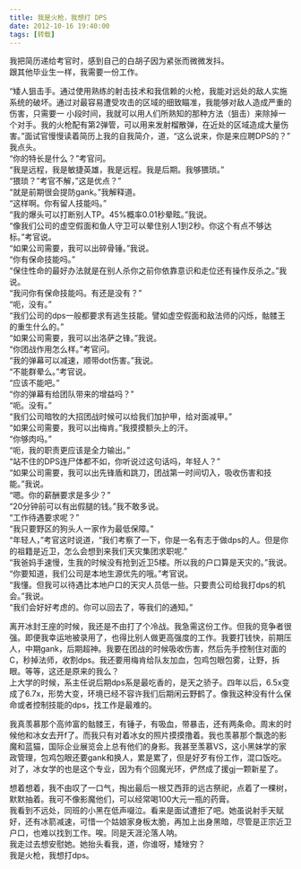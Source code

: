```yaml
---
title: 我是火枪，我想打 DPS
date: 2012-10-16 19:40:00
tags: [转载]
---
```


我把简历递给考官时，感到自己的白胡子因为紧张而微微发抖。  
跟其他毕业生一样，我需要一份工作。

“矮人狙击手。通过使用熟练的射击技术和我信赖的火枪，我能对远处的敌人实施系统的破坏。通过对最容易遭受攻击的区域的细致瞄准，我能够对敌人造成严重的伤害，只需要一 小段时间，我就可以用人们所熟知的那种方法（狙击）来除掉一个对手。我的火枪配有第2弹管，可以用来发射榴散弹，在近处的区域造成大量伤害。”面试官慢慢读着简历上我的自我简介，道，“这么说来，你是来应聘DPS的？”  
我点头。  
“你的特长是什么？”考官问。  
“我是远程，我是敏捷英雄，我是远程。我是后期。我够猥琐。”  
“猥琐？”考官不解，”这是优点？”  
“就是前期很会提防gank。”我解释道。  
“这样啊。你有留人技能吗。”  
“我的爆头可以打断别人TP。45%概率0.01秒晕眩。”我说。  
“像我们公司的虚空假面和鱼人守卫可以晕住别人1到2秒。你这个有点不够达标。”考官说。  
“如果公司需要，我可以出碎骨锤。”我说。  
“你有保命技能吗。”  
“保住性命的最好办法就是在别人杀你之前你依靠意识和走位还有操作反杀之。”我说。  
“我问你有保命技能吗。有还是没有？”  
“呃，没有。”  
“我们公司的dps一般都要求有逃生技能。譬如虚空假面和敌法师的闪烁，骷髅王的重生什么的。”  
“如果公司需要，我可以出洛萨之锋。”我说。  
“你团战作用怎么样。”考官问。  
“我的弹幕可以减速，顺带dot伤害。”我说。  
“不能群晕么。”考官说。  
“应该不能吧。”  
“你的弹幕有给团队带来的增益吗？”  
“呃。没有。”  
“我们公司暗牧的大招团战时候可以给我们加护甲，给对面减甲。”  
“如果公司需要，我可以出梅肯。”我摸摸额头上的汗。  
“你够肉吗。”  
“呃，我的职责更应该是全力输出。”  
“站不住的DPS连尸体都不如，你听说过这句话吗，年轻人？”  
“如果公司需要，我可以出先锋盾和跳刀，团战第一时间切入，吸收伤害和技能。”我说。  
“嗯。你的薪酬要求是多少？”  
“20分钟前可以有出假腿的钱。”我不敢多说。  
“工作待遇要求呢？”  
“我只要野区的狗头人一家作为最低保障。”  
“年轻人，”考官这时说道，“我们考察了一下，你是一名有志于做dps的人。但是你的祖籍是近卫，怎么会想到来我们天灾集团求职呢.”  
“我爸妈手速慢，生我的时候没有抢到近卫5楼。所以我的户口算是天灾的。”我说。  
“你要知道，我们公司是本地生源优先的哦。”考官说。  
“我懂。但我可以待遇比本地户口的天灾人员低一些。只要贵公司给我打dps的机会。”我说。  
“我们会好好考虑的。你可以回去了，等我们的通知。”

离开冰封王座的时候，我还是不由打了个冷战。我急需这份工作。但我的竞争者很强。即便我幸运地被录用了，也得比别人做更高强度的工作。我要打钱快，前期压人，中期gank，后期超神。我要在团战的时候吸收伤害，然后先手控制住对面的C，秒掉法师，收割dps。我还要用梅肯给队友加血，包鸡包眼包雾，让野，拆眼。等等，这还是原来的我么？  
上大学的时候，系主任说后期dps系是最吃香的，是天之骄子。四年以后，6.5x变成了6.7x，形势大变，环境已经不容许我们后期闲云野鹤了。像我这种没有什么保命或者控制技能的dps，找工作是最难的。

我真羡慕那个高帅富的骷髅王，有锤子，有吸血，带暴击，还有两条命。周末的时候他和冰女去开f了。而我只有对着冰女的照片摸摸撸着。我也羡慕那个飘逸的影魔和蓝猫，国际企业展览会上总有他们的身影。我甚至羡慕VS，这小黑妹学的家政管理，包鸡包眼还要gank和换人，累是累了，但是好歹有份工作，混口饭吃。对了，冰女学的也是这个专业，因为有个回魔光环，俨然成了援gj一颗新星了。

想着想着，我不由叹了一口气，掏出最后一根艾西菲的远古祭祀，点着了一棵树，默默抽着。我可不像影魔他们，可以经常喝100大元一瓶的药膏。  
我看到不远处，同班的小黑在低声啜泣。看来是面试遭拒了吧。她虽说射手天赋好，还有冰箭减速，可惜一个姑娘家身板太脆，再加上出身黑暗，尽管是正宗近卫户口，也难以找到工作。唉。同是天涯沦落人呐。  
我走过去想安慰她。她抬头看我，道，你谁呀，矮矬穷？  
我是火枪，我想打dps。